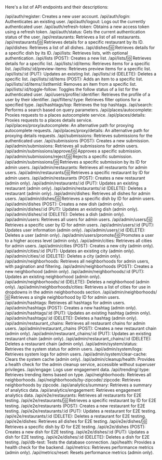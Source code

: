 Here's a list of API endpoints and their descriptions:

/api/auth/register: Creates a new user account.
/api/auth/login: Authenticates an existing user.
/api/auth/logout: Logs out the currently authenticated user.
/api/auth/refresh-token: Obtains a new access token using a refresh token.
/api/auth/status: Gets the current authentication status of the user.
/api/restaurants: Retrieves a list of all restaurants.
/api/restaurants/:id: Retrieves details for a specific restaurant by its ID.
/api/dishes: Retrieves a list of all dishes.
/api/dishes/:id: Retrieves details for a specific dish by its ID.
/api/lists: Retrieves lists, with optional authentication.
/api/lists (POST): Creates a new list.
/api/lists/:id: Retrieves details for a specific list.
/api/lists/:id/items: Retrieves items for a specific list.
/api/lists/:id/preview-items: Retrieves preview items for a specific list.
/api/lists/:id (PUT): Updates an existing list.
/api/lists/:id (DELETE): Deletes a specific list.
/api/lists/:id/items (POST): Adds an item to a specific list.
/api/lists/:id/items/:listItemId: Removes an item from a specific list.
/api/lists/:id/toggle-follow: Toggles the follow status of a list for the authenticated user.
/api/users/profile/:identifier: Retrieves the profile of a user by their identifier.
/api/filters/:type: Retrieves filter options for a specified type.
/api/hashtags/top: Retrieves the top hashtags.
/api/search: Performs a search based on query parameters.
/api/places/autocomplete: Proxies requests to a places autocomplete service.
/api/places/details: Proxies requests to a places details service.
/api/places/proxy/autocomplete: An alternative path for proxying autocomplete requests.
/api/places/proxy/details: An alternative path for proxying details requests.
/api/submissions: Retrieves submissions for the authenticated user.
/api/submissions (POST): Creates a new submission.
/api/admin/submissions: Retrieves all submissions for admin users.
/api/admin/submissions/approve/:id: Approves a specific submission.
/api/admin/submissions/reject/:id: Rejects a specific submission.
/api/admin/submissions/:id: Retrieves a specific submission by its ID for admin users.
/api/admin/restaurants: Retrieves all restaurants for admin users.
/api/admin/restaurants/:id: Retrieves a specific restaurant by ID for admin users.
/api/admin/restaurants (POST): Creates a new restaurant (admin only).
/api/admin/restaurants/:id (PUT): Updates an existing restaurant (admin only).
/api/admin/restaurants/:id (DELETE): Deletes a restaurant (admin only).
/api/admin/dishes: Retrieves all dishes for admin users.
/api/admin/dishes/:id: Retrieves a specific dish by ID for admin users.
/api/admin/dishes (POST): Creates a new dish (admin only).
/api/admin/dishes/:id (PUT): Updates an existing dish (admin only).
/api/admin/dishes/:id (DELETE): Deletes a dish (admin only).
/api/admin/users: Retrieves all users for admin users.
/api/admin/users/:id: Retrieves a specific user by ID for admin users.
/api/admin/users/:id (PUT): Updates user information (admin only).
/api/admin/users/:id (DELETE): Deletes a user (admin only).
/api/admin/users/promote/:id: Promotes a user to a higher access level (admin only).
/api/admin/cities: Retrieves all cities for admin users.
/api/admin/cities (POST): Creates a new city (admin only).
/api/admin/cities/:id (PUT): Updates an existing city (admin only).
/api/admin/cities/:id (DELETE): Deletes a city (admin only).
/api/admin/neighborhoods: Retrieves all neighborhoods for admin users, with pagination and filtering.
/api/admin/neighborhoods (POST): Creates a new neighborhood (admin only).
/api/admin/neighborhoods/:id (PUT): Updates an existing neighborhood (admin only).
/api/admin/neighborhoods/:id (DELETE): Deletes a neighborhood (admin only).
/api/admin/neighborhoods/cities: Retrieves a list of cities for use in dropdowns in the admin neighborhoods section.
/api/admin/neighborhoods/:id: Retrieves a single neighborhood by ID for admin users.
/api/admin/hashtags: Retrieves all hashtags for admin users.
/api/admin/hashtags (POST): Creates a new hashtag (admin only).
/api/admin/hashtags/:id (PUT): Updates an existing hashtag (admin only).
/api/admin/hashtags/:id (DELETE): Deletes a hashtag (admin only).
/api/admin/restaurant_chains: Retrieves all restaurant chains for admin users.
/api/admin/restaurant_chains (POST): Creates a new restaurant chain (admin only).
/api/admin/restaurant_chains/:id (PUT): Updates an existing restaurant chain (admin only).
/api/admin/restaurant_chains/:id (DELETE): Deletes a restaurant chain (admin only).
/api/admin/system/status: Retrieves the system status for admin users.
/api/admin/system/logs: Retrieves system logs for admin users.
/api/admin/system/clear-cache: Clears the system cache (admin only).
/api/admin/cleanup/health: Provides a health check for the admin cleanup service, accessible without superuser privileges.
/api/engage: Logs user engagement data.
/api/trending/:type: Retrieves trending items based on type.
/api/neighborhoods: Retrieves all neighborhoods.
/api/neighborhoods/by-zipcode/:zipcode: Retrieves neighborhoods by zipcode.
/api/analytics/summary: Retrieves a summary of analytics data.
/api/analytics/engagement: Retrieves engagement analytics data.
/api/e2e/restaurants: Retrieves all restaurants for E2E testing.
/api/e2e/restaurants/:id: Retrieves a specific restaurant by ID for E2E testing.
/api/e2e/restaurants (POST): Creates a new restaurant for E2E testing.
/api/e2e/restaurants/:id (PUT): Updates a restaurant for E2E testing.
/api/e2e/restaurants/:id (DELETE): Deletes a restaurant for E2E testing.
/api/e2e/dishes: Retrieves all dishes for E2E testing.
/api/e2e/dishes/:id: Retrieves a specific dish by ID for E2E testing.
/api/e2e/dishes (POST): Creates a new dish for E2E testing.
/api/e2e/dishes/:id (PUT): Updates a dish for E2E testing.
/api/e2e/dishes/:id (DELETE): Deletes a dish for E2E testing.
/api/db-test: Tests the database connection.
/api/health: Provides a health check for the backend.
/api/metrics: Retrieves performance metrics (admin only).
/api/metrics/reset: Resets performance metrics (admin only).